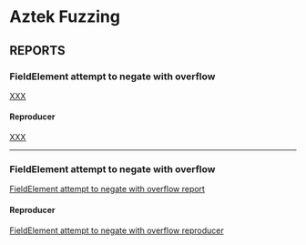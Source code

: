 # Aztek Fuzzing

## REPORTS

### FieldElement attempt to negate with overflow

[XXX](XXX)

#### Reproducer

[XXX](XXX)

---

### FieldElement attempt to negate with overflow

[FieldElement attempt to negate with overflow report](acir_field/reports/FieldElement_i128_attempt_to_negate_with_overflow.md)

#### Reproducer

[FieldElement attempt to negate with overflow reproducer](acir_field/reports/FieldElement_i128_attempt_to_negate_with_overflow_reproducer.zip)
